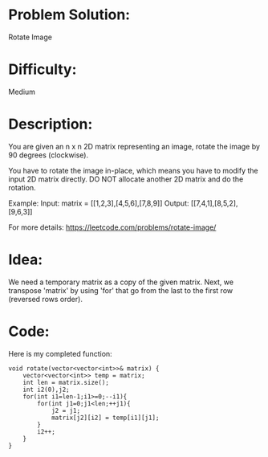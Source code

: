 # Problem Solution: 
  Rotate Image
  
# Difficulty: 
  Medium
  
# Description:
  You are given an n x n 2D matrix representing an image, rotate the image by 90 degrees (clockwise).

  You have to rotate the image in-place, which means you have to modify the input 2D matrix directly. DO NOT allocate another 2D matrix and do the rotation.
  
  Example:
  Input: matrix = [[1,2,3],[4,5,6],[7,8,9]]
  Output: [[7,4,1],[8,5,2],[9,6,3]]
  
  For more details: https://leetcode.com/problems/rotate-image/
  
# Idea:
  We need a temporary matrix as a copy of the given matrix.
  Next, we transpose 'matrix' by using 'for' that go from the last to the first row (reversed rows order). 
      
# Code:
  Here is my completed function: 

    void rotate(vector<vector<int>>& matrix) {
        vector<vector<int>> temp = matrix;
        int len = matrix.size();
        int i2(0),j2;
        for(int i1=len-1;i1>=0;--i1){
            for(int j1=0;j1<len;++j1){
                j2 = j1;
                matrix[j2][i2] = temp[i1][j1];
            }
            i2++;
        }
    }
  
  


